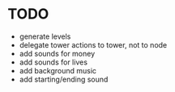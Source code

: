 # TODO

- generate levels
- delegate tower actions to tower, not to node
- add sounds for money
- add sounds for lives
- add background music
- add starting/ending sound
